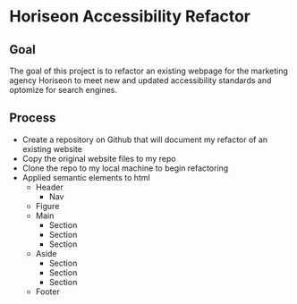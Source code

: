 # Horiseon Accessibility Refactor

## Goal

The goal of this project is to refactor an existing webpage for the marketing agency Horiseon to meet new and updated accessibility standards and optomize for search engines.

## Process

* Create a repository on Github that will document my refactor of an existing website
* Copy the original website files to my repo
* Clone the repo to my local machine to begin refactoring
* Applied semantic elements to html
    * Header
        * Nav
    * Figure
    * Main
        * Section
        * Section
        * Section
    * Aside
        * Section
        * Section
        * Section
    * Footer